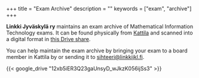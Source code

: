 +++
title = "Exam Archive"
description = ""
keywords = ["exam", "archive"]
+++

**Linkki Jyväskylä ry** maintains an exam archive of Mathematical Information
Technology exams. It can be found physically from [Kattila](/toiminta/kattila) and
scanned into a digital format in
[this Drive share](https://drive.google.com/drive/folders/12xb5iER3Q23gaUnsyD_wJkzK056ijSs3).

You can help maintain the exam archive by bringing your exam to a
board member in Kattila by or sending it to <sihteeri@linkkijkl.fi>.

{{< google_drive "12xb5iER3Q23gaUnsyD_wJkzK056ijSs3" >}}
